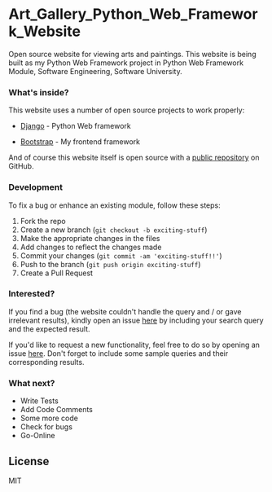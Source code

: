 # Art_Gallery_Python_Web_Framework_Website


Open source website for viewing arts and paintings. This website is being built as my Python Web Framework project in Python Web Framework Module, Software Engineering, Software University.


### What's inside?
This website uses a number of open source projects to work properly:

* [Django] - Python Web framework

* [Bootstrap] - My frontend framework

And of course this website itself is open source with a [public repository][dill]
 on GitHub.


### Development
To fix a bug or enhance an existing module, follow these steps:

1. Fork the repo
2. Create a new branch (`git checkout -b exciting-stuff`)
3. Make the appropriate changes in the files
4. Add changes to reflect the changes made
5. Commit your changes (`git commit -am 'exciting-stuff!!'`)
6. Push to the branch (`git push origin exciting-stuff`)
7. Create a Pull Request


### Interested?
If you find a bug (the website couldn't handle the query and / or gave irrelevant results), kindly open an issue [here](https://github.com/nedkoo/Art_Gallery_Python_Web_Framework_Website/issues/new) by including your search query and the expected result.

If you'd like to request a new functionality, feel free to do so by opening an issue [here](https://github.com/nedkoo/Art_Gallery_Python_Web_Framework_Website/issues/new). Don't forget to include some sample queries and their corresponding results.


### What next?
 - Write Tests
 - Add Code Comments
 - Some more code
 - Check for bugs
 - Go-Online


License
----

MIT



   [dill]: <https://github.com/nedkoo/Art_Gallery_Python_Web_Framework_Website>
   [Django]:<https://www.djangoproject.com/>
   [Bootstrap]: <http://getbootstrap.com/getting-started/>
